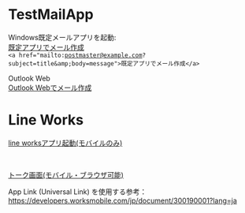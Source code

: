 # TestMailApp

Windows既定メールアプリを起動:<br>
 <a href="mailto:postmaster@example.com?subject=title&amp;body=message">既定アプリでメール作成</a> <br>
<code>&lt;a href="mailto:postmaster@example.com?subject=title&amp;amp;body=message"&gt;既定アプリでメール作成&lt;/a&gt;</code> <br>


Outlook Web<br>
<a href="https://outlook.office.com/owa/?subject=title&body=message&to=postmaster@example.com&path=/mail/action/compose" target="_blank">Outlook Webでメール作成</a> <br>


# Line Works
<a href="https://line.worksmobile.com/contact?version=18">line worksアプリ起動(モバイルのみ)</a>

<br>

<a href="https://line.worksmobile.com/message?version=18" target="_blank">トーク画面(モバイル・ブラウザ可能)</a> 
<br>

App Link (Universal Link) を使用する参考：https://developers.worksmobile.com/jp/document/300190001?lang=ja
